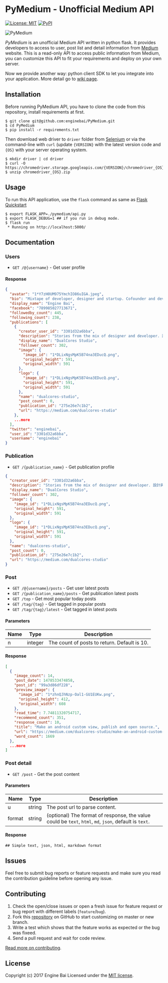 # PyMedium - Unofficial Medium API

[![License: MIT](https://img.shields.io/badge/License-MIT-yellow.svg)](https://opensource.org/licenses/MIT)
[![PyPI](https://badge.fury.io/py/PyMedium.svg)](https://badge.fury.io/py/PyMedium)

![PyMedium](https://raw.githubusercontent.com/enginebai/PyMedium/master/art/graphic.png)

*PyMedium* is an unofficial Medium API written in python flask. It provides developers to access to user, post list and detail information from [Medium](
https://medium.com/) website. This is a read-only API to access public information from Medium, you can customize this API to fit your requirements and deploy on your own server.

Now we provide another way: python client SDK to let you integrate into your application. More detail go to [wiki page](https://github.com/enginebai/PyMedium/wiki/Python-SDK).

## Installation
Before running PyMedium API, you have to clone the code from this repository, install requirements at first.

```shell
$ git clone git@github.com:enginebai/PyMedium.git
$ cd PyMedium
$ pip install -r requirements.txt
```

Then download web driver to `driver` folder from [Selenium](http://selenium-python.readthedocs.io/) or via the command-line with `curl` (update `{VERSION}` with the latest version code and `{OS}` with your server operating system.

```shell
$ mkdir driver | cd driver
$ curl -O https://chromedriver.storage.googleapis.com/{VERSION}/chromedriver_{OS}.zip
$ unzip chromedriver_{OS}.zip
```

## Usage
To run this API application, use the `flask` command as same as [Flask Quickstart](http://flask.pocoo.org/docs/0.12/quickstart/)

```shell
$ export FLASK_APP=./pymedium/api.py
$ export FLASK_DEBUG=1 ## if you run in debug mode.
$ flask run
 * Running on http://localhost:5000/
```

## Documentation

### Users
* `GET /@{username}` - Get user profile

#### Response
```json
{
  "avatar": "1*Y7zH0UM975YmchIO86uIGA.jpeg",
  "bio": "Mixtape of developer, designer and startup. Cofounder and developer of DualCores Studio. Follow my technical blog: http://enginebai.logdown.com/",
  "display_name": "Engine Bai",
  "facebook": "789985027713671",
  "followedby_count": 445,
  "following_count": 238,
  "publications": [
    {
      "creator_user_id": "3301d32a6bba",
      "description": "Stories from the mix of designer and developer. 設計與工程的交織，混搭激盪出不同的想像。",
      "display_name": "DualCores Studio",
      "follower_count": 302,
      "image": {
        "image_id": "1*DLixNgsMpK5B74na3EDucQ.png",
        "original_height": 591,
        "original_width": 591
      },
      "logo": {
        "image_id": "1*DLixNgsMpK5B74na3EDucQ.png",
        "original_height": 591,
        "original_width": 591
      },
      "name": "dualcores-studio",
      "post_count": 0,
      "publication_id": "275e26e7c1b2",
      "url": "https://medium.com/dualcores-studio"
    },
    ...more
  ],
  "twitter": "enginebai",
  "user_id": "3301d32a6bba",
  "username": "enginebai"
}
```

### Publication
* `GET /{publication_name}` - Get publication profile

```json
{
  "creator_user_id": "3301d32a6bba",
  "description": "Stories from the mix of designer and developer. 設計與工程的交織，混搭激盪出不同的想像。",
  "display_name": "DualCores Studio",
  "follower_count": 302,
  "image": {
    "image_id": "1*DLixNgsMpK5B74na3EDucQ.png",
    "original_height": 591,
    "original_width": 591
  },
  "logo": {
    "image_id": "1*DLixNgsMpK5B74na3EDucQ.png",
    "original_height": 591,
    "original_width": 591
  },
  "name": "dualcores-studio",
  "post_count": 0,
  "publication_id": "275e26e7c1b2",
  "url": "https://medium.com/dualcores-studio"
}
```

### Post
* `GET /@{username}/posts` - Get user latest posts
* `GET /{publication_name}/posts` - Get publication latest posts
* `GET /top` - Get most popular today posts
* `GET /tag/{tag}` - Get tagged in popular posts
* `GET /tag/{tag}/latest` - Get tagged in latest posts

#### Parameters
|Name   |Type   |Description   |
|---|---|---|
|n   |integer   |The count of posts to return. Default is 10.   |

#### Response
```json
[
  {
    "image_count": 14,
    "post_date": 1478533474858,
    "post_id": "99a3d86df228",
    "preview_image": {
      "image_id": "1*zhnQJhNzp-Oal1-GU1EUKw.png",
      "original_height": 412,
      "original_width": 608
    },
    "read_time": 7.74811320754717,
    "recommend_count": 351,
    "response_count": 10,
    "title": "Make an android custom view, publish and open source.",
    "url": "https://medium.com/dualcores-studio/make-an-android-custom-view-publish-and-open-source-99a3d86df228",
    "word_count": 1669
  },
  ...more
]
```

### Post detail
* `GET /post` - Get the post content

#### Parameters
|Name   |Type   |Description   |
|---|---|---|
|u   |string   |The post url to parse content.   |
|format   |string   |(optional) The format of response, the value could be `text`, `html`, `md`, `json`, default is `text`.   |

#### Response

```
## Simple text, json, html, markdown format
```


## Issues
Feel free to submit bug reports or feature requests and make sure you read the contribution guideline before opening any issue.


## Contributing
1. Check the open/close issues or open a fresh issue for feature request or bug report with different labels (`feature`/`bug`).
2. Fork this [repository](https://github.com/enginebai/PyMedium) on GitHub to start customizing on master or new branch.
3. Write a test which shows that the feature works as expected or the bug was fixeed.
4. Send a pull request and wait for code review.

[Read more on contributing](./CONTRIBUTING.md).

License
-------

Copyright (c) 2017 Engine Bai
Licensed under the [MIT license](http://opensource.org/licenses/MIT).
